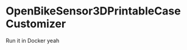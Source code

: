 OpenBikeSensor3DPrintableCase Customizer
========================================

Run it in Docker yeah